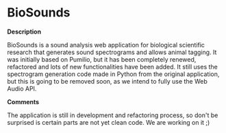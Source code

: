 # BioSounds

__Description__

BioSounds is a sound analysis web application for biological scientific research that generates sound spectrograms and allows animal tagging. It was initially based on Pumilio, but it has been completely renewed, refactored and lots of new functionalities have been added. It still uses the spectrogram generation code made in Python from the original application, but this is going to be removed soon, as we intend to fully use the Web Audio API. 

__Comments__

The application is still in development and refactoring process, so don't be surprised is certain parts are not yet clean code. We are working on it ;)
